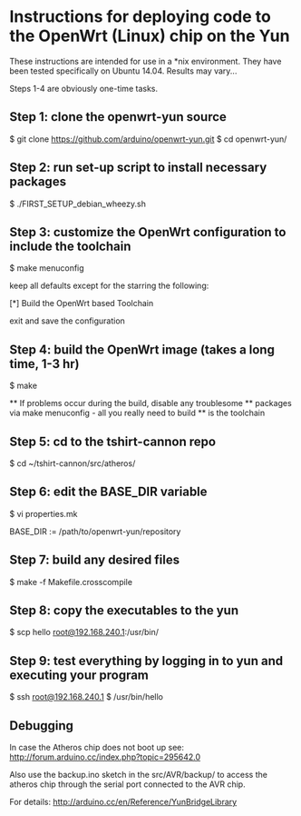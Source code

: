 Instructions for deploying code to the OpenWrt (Linux) chip on the Yun
===

These instructions are intended for use in a *nix environment. They have
been tested specifically on Ubuntu 14.04. Results may vary...

Steps 1-4 are obviously one-time tasks.

Step 1: clone the openwrt-yun source
---

$ git clone https://github.com/arduino/openwrt-yun.git
$ cd openwrt-yun/

Step 2: run set-up script to install necessary packages
---

$ ./FIRST_SETUP_debian_wheezy.sh

Step 3: customize the OpenWrt configuration to include the toolchain
---

$ make menuconfig

keep all defaults except for the starring the following:

[*] Build the OpenWrt based Toolchain

exit and save the configuration

Step 4: build the OpenWrt image (takes a long time, 1-3 hr)
---

$ make

** If problems occur during the build, disable any troublesome
** packages via make menuconfig - all you really need to build
** is the toolchain

Step 5: cd to the tshirt-cannon repo
---

$ cd ~/tshirt-cannon/src/atheros/

Step 6: edit the BASE_DIR variable
---

$ vi properties.mk

BASE_DIR := /path/to/openwrt-yun/repository

Step 7: build any desired files
---
$ make -f Makefile.crosscompile

Step 8: copy the executables to the yun
---

$ scp hello root@192.168.240.1:/usr/bin/

Step 9: test everything by logging in to yun and executing your program
---

$ ssh root@192.168.240.1
$ /usr/bin/hello

Debugging
---

In case the Atheros chip does not boot up see:
http://forum.arduino.cc/index.php?topic=295642.0

Also use the backup.ino sketch in the src/AVR/backup/ to access the atheros
chip through the serial port connected to the AVR chip.

For details:
http://arduino.cc/en/Reference/YunBridgeLibrary
